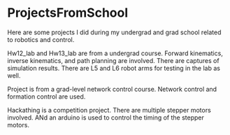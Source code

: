 # ProjectsFromSchool
Here are some projects I did during my undergrad and grad school related to robotics and control.

Hw12_lab and Hw13_lab are from a undergrad course. Forward kinematics, inverse kinematics, and path planning are involved. There are captures of simulation results. There are L5 and L6 robot arms for testing in the lab as well. 

Project is from a grad-level network control course. Network control and formation control are used.

Hackathing is a competition project. There are multiple stepper motors involved. ANd an arduino is used to control the timing of the stepper motors. 
